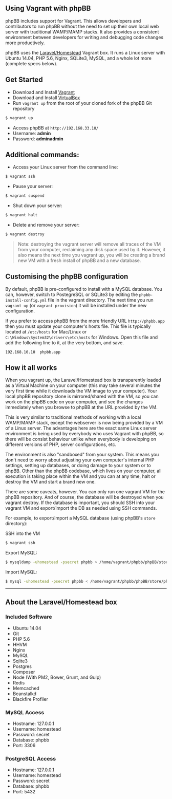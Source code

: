## Using Vagrant with phpBB

phpBB includes support for Vagrant. This allows developers and contributors to run phpBB without the need to set up their own local web server with traditional WAMP/MAMP stacks. It also provides a consistent environment between developers for writing and debugging code changes more productively.

phpBB uses the [Laravel/Homestead](https://laravel.com/docs/5.1/homestead) Vagrant box. It runs a Linux server with Ubuntu 14.04, PHP 5.6, Nginx, SQLite3, MySQL, and a whole lot more (complete specs below).

## Get Started

* Download and Install [Vagrant](https://www.vagrantup.com/downloads.html)
* Download and Install [VirtualBox](https://www.virtualbox.org/wiki/Downloads)
* Run `vagrant up` from the root of your cloned fork of the phpBB Git repository

```sh
$ vagrant up
```

* Access phpBB at `http://192.168.33.10/`
* Username: **admin**
* Password: **adminadmin**

## Additional commands:
* Access your Linux server from the command line:

```sh
$ vagrant ssh
```

* Pause your server:

```sh
$ vagrant suspend
```

* Shut down your server:

```sh
$ vagrant halt
```

* Delete and remove your server:

```sh
$ vagrant destroy
```

> Note: destroying the vagrant server will remove all traces of the VM from your computer, reclaiming any disk space used by it. However, it also means the next time you vagrant up, you will be creating a brand new VM with a fresh install of phpBB and a new database.

## Customising the phpBB configuration

By default, phpBB is pre-configured to install with a MySQL database. You can, however, switch to PostegreSQL or SQLite3 by editing the `phpbb-install-config.yml` file in the vagrant directory. The next time you run `vagrant up` (or `vagrant provision`) it will be installed under the new configuration.

If you prefer to access phpBB from the more friendly URL `http://phpbb.app` then you must update your computer's hosts file. This file is typically located at `/etc/hosts` for Mac/Linux or `C:\Windows\System32\drivers\etc\hosts` for Windows. Open this file and add the following line to it, at the very bottom, and save.

```
192.168.10.10  phpbb.app
```

## How it all works

When you vagrant up, the Laravel/Homestead box is transparently loaded as a Virtual Machine on your computer (this may take several minutes the very first time while it downloads the VM image to your computer). Your local phpBB repository clone is mirrored/shared with the VM, so you can work on the phpBB code on your computer, and see the changes immediately when you browse to phpBB at the URL provided by the VM.

This is very similar to traditional methods of working with a local WAMP/MAMP stack, except the webserver is now being provided by a VM of a Linux server. The advantages here are the exact same Linux server environment is being used by everybody who uses Vagrant with phpBB, so there will be consist behaviour unlike when everybody is developing on different versions of PHP, server configurations, etc.

The environment is also "sandboxed" from your system. This means you don't need to worry about adjusting your own computer's internal PHP settings, setting up databases, or doing damage to your system or to phpBB. Other than the phpBB codebase, which lives on your computer, all execution is taking place within the VM and you can at any time, halt or destroy the VM and start a brand new one.

There are some caveats, however. You can only run one vagrant VM for the phpBB repository. And of course, the database will be destroyed when you vagrant destroy. If the database is important, you should SSH into your vagrant VM and export/import the DB as needed using SSH commands.

For example, to export/import a MySQL database (using phpBB's `store` directory):

SSH into the VM

```sh
$ vagrant ssh
```

Export MySQL:

```sh
$ mysqldump -uhomestead -psecret phpbb > /home/vagrant/phpbb/phpBB/store/phpbb.sql
```

Import MySQL:

```sh
$ mysql -uhomestead -psecret phpbb < /home/vagrant/phpbb/phpBB/store/phpbb.sql
```

---

## About the Laravel/Homestead box

### Included Software

* Ubuntu 14.04
* Git
* PHP 5.6
* HHVM
* Nginx
* MySQL
* Sqlite3
* Postgres
* Composer
* Node (With PM2, Bower, Grunt, and Gulp)
* Redis
* Memcached
* Beanstalkd
* Blackfire Profiler

### MySQL Access

- Hostname: 127.0.0.1
- Username: homestead
- Password: secret
- Database: phpbb
- Port: 3306

### PostgreSQL Access

- Hostname: 127.0.0.1
- Username: homestead
- Password: secret
- Database: phpbb
- Port: 5432

